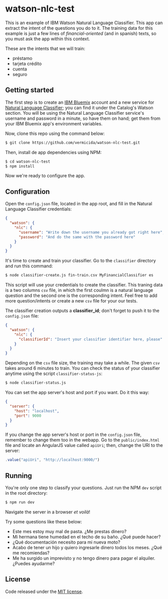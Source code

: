 # watson-nlc-test

This is an example of IBM Watson Natural Language Classifier. This app can extract the intent of the questions you do to it. The training data for this example is just a few lines of _financial-oriented_ (and in spanish) texts, so you must ask the app within this context.

These are the intents that we will train:
- préstamo
- tarjeta crédito
- cuenta
- seguro

## Getting started

The first step is to create an [IBM Bluemix](https://console.ng.bluemix.net/) account and a new service for [Natural Language Classifier](https://console.ng.bluemix.net/catalog/services/natural-language-classifier/); you can find it under the Catalog's Watson section. You will be using the Natural Language Classifier service's username and password in a minute, so have them on hand; get them from your IBM Bluemix app's environment variables.

Now, clone this repo using the command below:
```bash
$ git clone https://github.com/vermicida/watson-nlc-test.git
```

Then, install de app dependencies using NPM:
```bash
$ cd watson-nlc-test
$ npm install
```

Now we're ready to configure the app.

## Configuration

Open the `config.json` file, located in the app root, and fill in the Natural Language Classifier credentials: 
```json
{
  "watson": {
    "nlc": {
      "username": "Write down the username you already got right here",
      "password": "And do the same with the password here"
    }
  }
}
```

It's time to create and train your classifier. Go to the `classifier` directory and run this command:
```bash
$ node classifier-create.js fin-train.csv MyFinancialClassifier es
```

This script will use your credentials to create the classifier. This traning data is a two columns `csv` file, in which the first coulmn is a natural language question and the second one is the corresponding intent. Feel free to add more question/intents or create a new `csv` file for your our tests.

The classifier creation outputs a **classifier_id**; don't forget to push it to the `config.json` file:
```json
{
  "watson": {
    "nlc": {
      "classifierId": "Insert your classifier identifier here, please"
    }
  }
}
```

Depending on the `csv` file size, the training may take a while. The given `csv` takes around 6 minutes to train. You can check the status of your classifier anytime using the script `classifier-status-js`:
```bash
$ node classifier-status.js
```

You can set the app server's host and port if you want. Do it this way:
```json
{
  "server": {
    "host": "localhost",
    "port": 9000
  }
}
```

If you change the app server's host or port in the `config.json` file, remember to change them too in the webapp. Go to the `public/index.html` file and locate an AngularJS value called `apiUri`; then, change the URI to the server:
```javascript
.value("apiUri", "http://localhost:9000/")
```

## Running

You're only one step to classify your questions. Just run the NPM `dev` script in the root directory:
```bash
$ npm run dev
```

Navigate the server in a browser _et voilà_!

Try some questions like these below:
- Este mes estoy muy mal de pasta. ¿Me prestas dinero?
- Mi hermana tiene humedad en el techo de su baño. ¿Qué puede hacer?
- ¿Qué documentación necesito para mi nueva moto?
- Acabo de tener un hijo y quiero ingresarle dinero todos los meses. ¿Qué me recomiendas?
- Me ha surgido un imprevisto y no tengo dinero para pagar el alquiler. ¿Puedes ayudarme?

## License

Code released under the [MIT license](./LICENSE).
